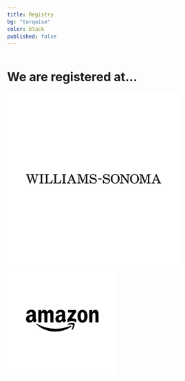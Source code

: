 ```yaml
---
title: Registry
bg: "turqoise"
color: black
published: false
---
```

<div class="row">
    
  <div class="small-12 large-12 columns registry">
    <h1>We are registered at... </h1>
  </div>
</div>
<div class="row registries">
  <div class="small-6 small-only-text-left medium-3 medium-offset-3 large-2 large-offset-4 text-right columns registry">
      <a href="https://secure.williams-sonoma.com/registry/w87rg6m8v8/registry-list.html">
        <img src="/img/williams-sonoma.png" alt="William Sonoma Gift Registry" />
      </a>
  </div>
  <div class="small-6 small-only-text-right medium-3 large-2 text-left end columns registry">
    <a href="https://smile.amazon.com/registry/wedding/1K0H5WQD106BK">
        <img src="/img/amazon.png" alt="Amazon Gift Registry" />
    </a>
  </div>

</div>